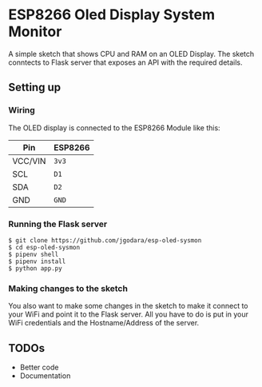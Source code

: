 # ESP8266 Oled Display System Monitor

A simple sketch that shows CPU and RAM on an OLED Display.
The sketch conntects to Flask server that exposes an API with the required details.

## Setting up

### Wiring

The OLED display is connected to the ESP8266 Module like this:

| Pin        | ESP8266           
| ------------- |:-------------|
| VCC/VIN      | `3v3` |
| SCL      | `D1`      |
| SDA | `D2`      |
| GND | `GND` |

### Running the Flask server

```shell
$ git clone https://github.com/jgodara/esp-oled-sysmon
$ cd esp-oled-sysmon
$ pipenv shell
$ pipenv install
$ python app.py
```

### Making changes to the sketch

You also want to make some changes in the sketch to make it connect to your WiFi and point it to the Flask server.
All you have to do is put in your WiFi credentials and the Hostname/Address of the server.

## TODOs

- Better code
- Documentation